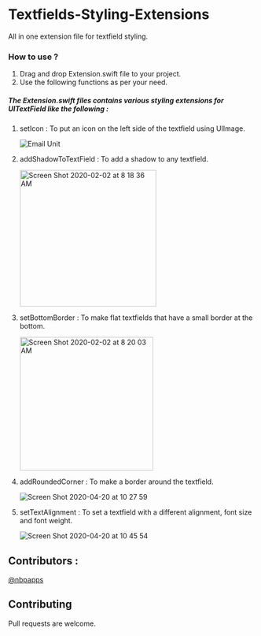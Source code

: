 # Textfields-Styling-Extensions

All in one extension file for textfield styling.

### How to use ? 

1. Drag and drop Extension.swift file to your project.
2. Use the following functions as per your need.


##### The Extension.swift files contains various styling extensions for UITextField like the following : 

1. setIcon : To put an icon on the left side of the textfield using UIImage.
    
    
    ![Email Unit](https://user-images.githubusercontent.com/53033648/73608757-a42b5100-4594-11ea-99ed-688c9a47dae1.png)
    
    
2. addShadowToTextField : To add a shadow to any textfield.
   
    
    <img width="277" alt="Screen Shot 2020-02-02 at 8 18 36 AM" src="https://user-images.githubusercontent.com/53033648/73608759-aa213200-4594-11ea-8490-aaf8ed71c21c.png">
    
    
    
    
3. setBottomBorder : To make flat textfields that have a small border at the bottom.
    
    
    <img width="271" alt="Screen Shot 2020-02-02 at 8 20 03 AM" src="https://user-images.githubusercontent.com/53033648/73608774-db99fd80-4594-11ea-8bac-27729bbca25b.png">
    


4. addRoundedCorner : To make a border around the textfield.


    ![Screen Shot 2020-04-20 at 10 27 59](https://user-images.githubusercontent.com/49789834/79726401-65837800-82f3-11ea-9248-0830aa71a83f.png)


5. setTextAlignment : To set a textfield with a different alignment, font size and font weight.


    ![Screen Shot 2020-04-20 at 10 45 54](https://user-images.githubusercontent.com/49789834/79726881-2a357900-82f4-11ea-8fd3-0b8318ec0202.png)
    
## Contributors : 

[@nbpapps](https://github.com/nbpapps)

## Contributing
Pull requests are welcome. 
